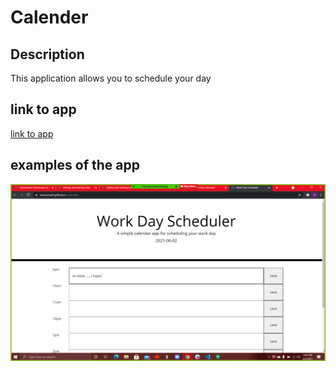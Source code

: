 # Calender

## Description

This application allows you to schedule your day 

## link to app 
[link to app](https://amazonash.github.io/calender/)

## examples of the app

![Example 1](Example1.png)